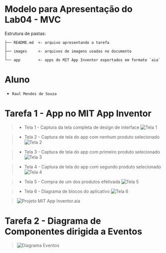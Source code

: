 # Modelo para Apresentação do Lab04 - MVC

Estrutura de pastas:

~~~
├── README.md  <- arquivo apresentando a tarefa
│
├── images     <- arquivos de imagens usadas no documento
│
└── app        <- apps do MIT App Inventor exportados em formato `aia`
~~~

# Aluno
* `Raul Mendes de Souza`

# Tarefa 1 - App no MIT App Inventor

> * Tela 1 - Captura da tela completa de design de interface
> ![Tela 1](images/tela_1.png)

> * Tela 2 - Captura de tela do app com nenhum produto selecionado
> ![Tela 2](images/tela_2.png)

> * Tela 3 - Captura de tela do app com primeiro produto selecionado
> ![Tela 3](images/tela_3.png)

> * Tela 4 - Captura de tela do app com segundo produto selecionado
> ![Tela 4](images/tela_4.png)

> * Tela 5 - Compra de um dos produtos efetivada
> ![Tela 5](images/tela_5.png)

> * Tela 6 - Diagrama de blocos do aplicativo
> ![Tela 6](images/tela_6.png)

> ![Projeto MIT App Inventor.aia](app/lab4_raulsouz.aia)

# Tarefa 2 - Diagrama de Componentes dirigida a Eventos

> ![Diagrama Eventos](images/mit-app-inventor-events.png)
